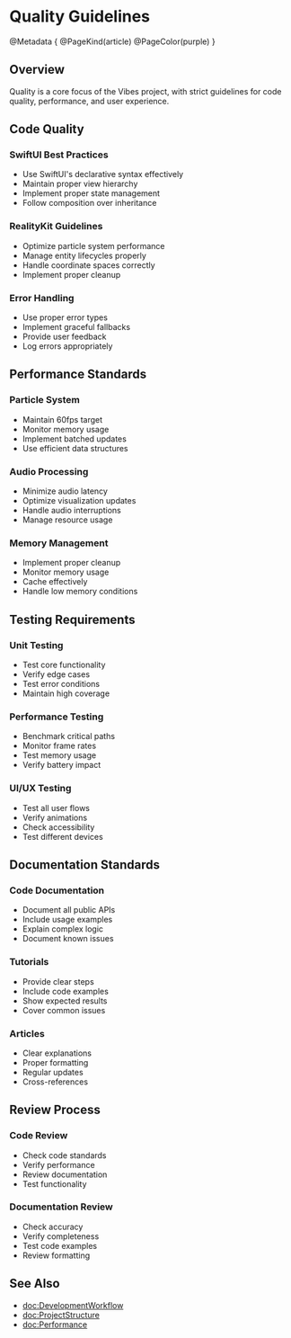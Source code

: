 # Quality Guidelines

@Metadata {
    @PageKind(article)
    @PageColor(purple)
}

## Overview

Quality is a core focus of the Vibes project, with strict guidelines for code quality, performance, and user experience.

## Code Quality

### SwiftUI Best Practices
- Use SwiftUI's declarative syntax effectively
- Maintain proper view hierarchy
- Implement proper state management
- Follow composition over inheritance

### RealityKit Guidelines
- Optimize particle system performance
- Manage entity lifecycles properly
- Handle coordinate spaces correctly
- Implement proper cleanup

### Error Handling
- Use proper error types
- Implement graceful fallbacks
- Provide user feedback
- Log errors appropriately

## Performance Standards

### Particle System
- Maintain 60fps target
- Monitor memory usage
- Implement batched updates
- Use efficient data structures

### Audio Processing
- Minimize audio latency
- Optimize visualization updates
- Handle audio interruptions
- Manage resource usage

### Memory Management
- Implement proper cleanup
- Monitor memory usage
- Cache effectively
- Handle low memory conditions

## Testing Requirements

### Unit Testing
- Test core functionality
- Verify edge cases
- Test error conditions
- Maintain high coverage

### Performance Testing
- Benchmark critical paths
- Monitor frame rates
- Test memory usage
- Verify battery impact

### UI/UX Testing
- Test all user flows
- Verify animations
- Check accessibility
- Test different devices

## Documentation Standards

### Code Documentation
- Document all public APIs
- Include usage examples
- Explain complex logic
- Document known issues

### Tutorials
- Provide clear steps
- Include code examples
- Show expected results
- Cover common issues

### Articles
- Clear explanations
- Proper formatting
- Regular updates
- Cross-references

## Review Process

### Code Review
- Check code standards
- Verify performance
- Review documentation
- Test functionality

### Documentation Review
- Check accuracy
- Verify completeness
- Test code examples
- Review formatting

## See Also
- <doc:DevelopmentWorkflow>
- <doc:ProjectStructure>
- <doc:Performance> 